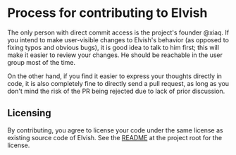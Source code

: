 # Process for contributing to Elvish

The only person with direct commit access is the project's founder @xiaq. If you
intend to make user-visible changes to Elvish's behavior (as opposed to fixing
typos and obvious bugs), it is good idea to talk to him first; this will make it
easier to review your changes. He should be reachable in the user group most of
the time.

On the other hand, if you find it easier to express your thoughts directly in
code, it is also completely fine to directly send a pull request, as long as you
don't mind the risk of the PR being rejected due to lack of prior discussion.

## Licensing

By contributing, you agree to license your code under the same license as
existing source code of Elvish. See the [README](../README.md) at the project
root for the license.
